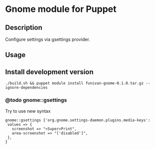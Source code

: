 # Gnome module for Puppet


## Description
Configure settings via gsettings provider. 

## Usage



## Install development version
```
./build.sh && puppet module install funivan-gnome-0.1.0.tar.gz --ignore-dependencies
```





### @todo gnome::gsettings
Try to use new syntax 
```
gnome::gsettings {'org.gnome.settings-daemon.plugins.media-keys':
 values => {
   screenshot => "<Super>Print",
   area-screenshot => "['disabled']",
 },
}
```